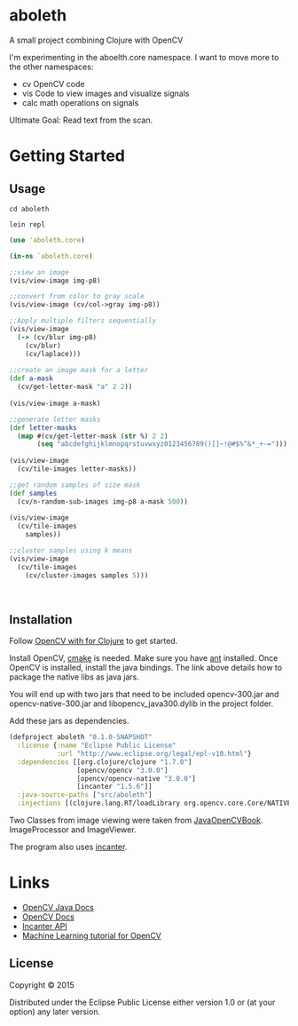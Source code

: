 # aboleth

A small project combining Clojure with OpenCV

I'm experimenting in the aboelth.core namespace. I want to move more to the other namespaces:

* cv	OpenCV code
* vis	Code to view images and visualize signals
* calc	math operations on signals

Ultimate Goal: Read text from the scan.

# Getting Started
## Usage

`cd aboleth`

`lein repl`

```clojure
(use 'aboleth.core)

(in-ns `aboleth.core)

;;view an image
(vis/view-image img-p8)

;;convert from color to gray scale
(vis/view-image (cv/col->gray img-p8))

;;Apply multiple filters sequentially
(vis/view-image 
  (-> (cv/blur img-p8)
    (cv/blur)
    (cv/laplace)))
    
;;create an image mask for a letter
(def a-mask 
  (cv/get-letter-mask "a" 2 2))
  
(vis/view-image a-mask)

;;generate letter masks
(def letter-masks
  (map #(cv/get-letter-mask (str %) 2 2) 
       (seq "abcdefghijklmnopqrstuvwxyz0123456789()[]~!@#$%^&*_+-=")))
       
(vis/view-image 
  (cv/tile-images letter-masks))

;;get random samples of size mask
(def samples
  (cv/n-random-sub-images img-p8 a-mask 500))
  
(vis/view-image
  (cv/tile-images
    samples))

;;cluster samples using k means
(vis/view-image
  (cv/tile-images
    (cv/cluster-images samples 5)))
    
    
```
## Installation

Follow [OpenCV with for Clojure][opencv] to get started.

Install OpenCV, [cmake][cmake] is needed. Make sure you have [ant][ant] installed.
Once OpenCV is installed, install the java bindings. The link above details how to package the native libs as java jars.

You will end up with two jars that need to be included opencv-300.jar and opencv-native-300.jar and libopencv_java300.dylib in the project folder.

Add these jars as dependencies.

```clojure
(defproject aboleth "0.1.0-SNAPSHOT"
  :license {:name "Eclipse Public License"
            :url "http://www.eclipse.org/legal/epl-v10.html"}
  :dependencies [[org.clojure/clojure "1.7.0"]
                 [opencv/opencv "3.0.0"]
                 [opencv/opencv-native "3.0.0"]
                 [incanter "1.5.6"]]
  :java-source-paths ["src/aboleth"]
  :injections [(clojure.lang.RT/loadLibrary org.opencv.core.Core/NATIVE_LIBRARY_NAME)])
```

Two Classes from image viewing were taken from [JavaOpenCVBook][jviewer]. ImageProcessor and ImageViewer.

The program also uses [incanter][ican].

# Links
* [OpenCV Java Docs](http://docs.opencv.org/java/)
* [OpenCV Docs](http://docs.opencv.org/modules/refman.html)
* [Incanter API](http://liebke.github.io/incanter/)
* [Machine Learning tutorial for OpenCV](http://bytefish.de/blog/machine_learning_opencv/)

[opencv]: http://docs.opencv.org/doc/tutorials/introduction/clojure_dev_intro/clojure_dev_intro.html
[cmake]: http://www.cmake.org/
[ant]: http://ant.apache.org/
[lrepo]: https://github.com/kumarshantanu/lein-localrepo
[ican]: http://incanter.org/
[jviewer]: https://github.com/JavaOpenCVBook/code

## License

Copyright © 2015 

Distributed under the Eclipse Public License either version 1.0 or (at
your option) any later version.

